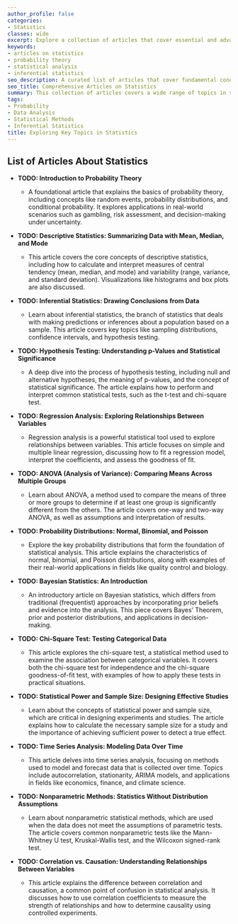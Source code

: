 ```yaml
---
author_profile: false
categories:
- Statistics
classes: wide
excerpt: Explore a collection of articles that cover essential and advanced statistical concepts. From probability distributions to hypothesis testing, this list provides insights into core statistical topics.
keywords:
- articles on statistics
- probability theory
- statistical analysis
- inferential statistics
seo_description: A curated list of articles that cover fundamental concepts and advanced topics in statistics, including probability theory, hypothesis testing, regression analysis, and more.
seo_title: Comprehensive Articles on Statistics
summary: This collection of articles covers a wide range of topics in statistics, from fundamental concepts like probability and distributions to advanced topics like regression analysis and machine learning. Each article delves into different statistical methods, providing insights for students, researchers, and professionals.
tags:
- Probability
- Data Analysis
- Statistical Methods
- Inferential Statistics
title: Exploring Key Topics in Statistics
---
```


## List of Articles About Statistics

- **TODO: Introduction to Probability Theory**
   - A foundational article that explains the basics of probability theory, including concepts like random events, probability distributions, and conditional probability. It explores applications in real-world scenarios such as gambling, risk assessment, and decision-making under uncertainty.

- **TODO: Descriptive Statistics: Summarizing Data with Mean, Median, and Mode**
   - This article covers the core concepts of descriptive statistics, including how to calculate and interpret measures of central tendency (mean, median, and mode) and variability (range, variance, and standard deviation). Visualizations like histograms and box plots are also discussed.

- **TODO: Inferential Statistics: Drawing Conclusions from Data**
   - Learn about inferential statistics, the branch of statistics that deals with making predictions or inferences about a population based on a sample. This article covers key topics like sampling distributions, confidence intervals, and hypothesis testing.

- **TODO: Hypothesis Testing: Understanding p-Values and Statistical Significance**
   - A deep dive into the process of hypothesis testing, including null and alternative hypotheses, the meaning of p-values, and the concept of statistical significance. The article explains how to perform and interpret common statistical tests, such as the t-test and chi-square test.

- **TODO: Regression Analysis: Exploring Relationships Between Variables**
   - Regression analysis is a powerful statistical tool used to explore relationships between variables. This article focuses on simple and multiple linear regression, discussing how to fit a regression model, interpret the coefficients, and assess the goodness of fit.

- **TODO: ANOVA (Analysis of Variance): Comparing Means Across Multiple Groups**
   - Learn about ANOVA, a method used to compare the means of three or more groups to determine if at least one group is significantly different from the others. The article covers one-way and two-way ANOVA, as well as assumptions and interpretation of results.

- **TODO: Probability Distributions: Normal, Binomial, and Poisson**
   - Explore the key probability distributions that form the foundation of statistical analysis. This article explains the characteristics of normal, binomial, and Poisson distributions, along with examples of their real-world applications in fields like quality control and biology.

- **TODO: Bayesian Statistics: An Introduction**
   - An introductory article on Bayesian statistics, which differs from traditional (frequentist) approaches by incorporating prior beliefs and evidence into the analysis. This piece covers Bayes’ Theorem, prior and posterior distributions, and applications in decision-making.

- **TODO: Chi-Square Test: Testing Categorical Data**
   - This article explores the chi-square test, a statistical method used to examine the association between categorical variables. It covers both the chi-square test for independence and the chi-square goodness-of-fit test, with examples of how to apply these tests in practical situations.

- **TODO: Statistical Power and Sample Size: Designing Effective Studies**
   - Learn about the concepts of statistical power and sample size, which are critical in designing experiments and studies. The article explains how to calculate the necessary sample size for a study and the importance of achieving sufficient power to detect a true effect.

- **TODO: Time Series Analysis: Modeling Data Over Time**
   - This article delves into time series analysis, focusing on methods used to model and forecast data that is collected over time. Topics include autocorrelation, stationarity, ARIMA models, and applications in fields like economics, finance, and climate science.

- **TODO: Nonparametric Methods: Statistics Without Distribution Assumptions**
   - Learn about nonparametric statistical methods, which are used when the data does not meet the assumptions of parametric tests. The article covers common nonparametric tests like the Mann-Whitney U test, Kruskal-Wallis test, and the Wilcoxon signed-rank test.

- **TODO: Correlation vs. Causation: Understanding Relationships Between Variables**
   - This article explains the difference between correlation and causation, a common point of confusion in statistical analysis. It discusses how to use correlation coefficients to measure the strength of relationships and how to determine causality using controlled experiments.
